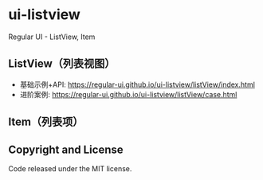 # ui-listview

Regular UI - ListView, Item

## ListView（列表视图）

- 基础示例+API: https://regular-ui.github.io/ui-listview/listView/index.html
- 进阶案例: https://regular-ui.github.io/ui-listview/listView/case.html

## Item（列表项）

## Copyright and License

Code released under the MIT license.
